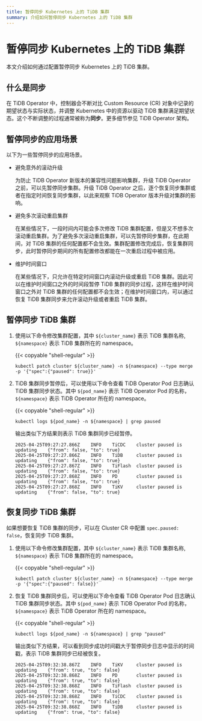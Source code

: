 ```yaml
---
title: 暂停同步 Kubernetes 上的 TiDB 集群
summary: 介绍如何暂停同步 Kubernetes 上的 TiDB 集群
---
```


# 暂停同步 Kubernetes 上的 TiDB 集群

本文介绍如何通过配置暂停同步 Kubernetes 上的 TiDB 集群。

## 什么是同步

在 TiDB Operator 中，控制器会不断对比 Custom Resource (CR) 对象中记录的期望状态与实际状态，并调整 Kubernetes 中的资源以驱动 TiDB 集群满足期望状态。这个不断调整的过程通常被称为**同步**。更多细节参见 TiDB Operator 架构。

## 暂停同步的应用场景

以下为一些暂停同步的应用场景。

- 避免意外的滚动升级

  为防止 TiDB Operator 新版本的兼容性问题影响集群，升级 TiDB Operator 之前，可以先暂停同步集群。升级 TiDB Operator 之后，逐个恢复同步集群或者在指定时间恢复同步集群，以此来观察 TiDB Operator 版本升级对集群的影响。

- 避免多次滚动重启集群

  在某些情况下，一段时间内可能会多次修改 TiDB 集群配置，但是又不想多次滚动重启集群。为了避免多次滚动重启集群，可以先暂停同步集群，在此期间，对 TiDB 集群的任何配置都不会生效。集群配置修改完成后，恢复集群同步，此时暂停同步期间的所有配置修改都能在一次重启过程中被应用。

- 维护时间窗口

  在某些情况下，只允许在特定时间窗口内滚动升级或重启 TiDB 集群。因此可以在维护时间窗口之外的时间段暂停 TiDB 集群的同步过程，这样在维护时间窗口之外对 TiDB 集群的任何配置都不会生效；在维护时间窗口内，可以通过恢复 TiDB 集群同步来允许滚动升级或者重启 TiDB 集群。

## 暂停同步 TiDB 集群

1. 使用以下命令修改集群配置，其中 `${cluster_name}` 表示 TiDB 集群名称, `${namespace}` 表示 TiDB 集群所在的 namespace。

   {{< copyable "shell-regular" >}}

    ```shell
    kubectl patch cluster ${cluster_name} -n ${namespace} --type merge -p '{"spec":{"paused": true}}'
    ```

2. TiDB 集群同步暂停后，可以使用以下命令查看 TiDB Operator Pod 日志确认 TiDB 集群同步状态。其中 `${pod_name}` 表示 TiDB Operator Pod 的名称，`${namespace}` 表示 TiDB Operator 所在的 namespace。

   {{< copyable "shell-regular" >}}

    ```shell
    kubectl logs ${pod_name} -n ${namespace} | grep paused
    ```

   输出类似下方结果则表示 TiDB 集群同步已经暂停。

    ```
    2025-04-25T09:27:27.866Z    INFO    TiCDC    cluster paused is updating    {"from": false, "to": true}
    2025-04-25T09:27:27.866Z    INFO    TiDB     cluster paused is updating    {"from": false, "to": true}
    2025-04-25T09:27:27.867Z    INFO    TiFlash  cluster paused is updating    {"from": false, "to": true}
    2025-04-25T09:27:27.868Z    INFO    PD       cluster paused is updating    {"from": false, "to": true}
    2025-04-25T09:27:27.868Z    INFO    TiKV     cluster paused is updating    {"from": false, "to": true}
    ```

## 恢复同步 TiDB 集群

如果想要恢复 TiDB 集群的同步，可以在 Cluster CR 中配置 `spec.paused: false`，恢复同步 TiDB 集群。

1. 使用以下命令修改集群配置，其中 `${cluster_name}` 表示 TiDB 集群名称, `${namespace}` 表示 TiDB 集群所在的 namespace。

   {{< copyable "shell-regular" >}}

    ```shell
    kubectl patch cluster ${cluster_name} -n ${namespace} --type merge -p '{"spec":{"paused": false}}'
    ```

2. 恢复 TiDB 集群同步后，可以使用以下命令查看 TiDB Operator Pod 日志确认 TiDB 集群同步状态。其中 `${pod_name}` 表示 TiDB Operator Pod 的名称，`${namespace}` 表示 TiDB Operator 所在的 namespace。

   {{< copyable "shell-regular" >}}

    ```shell
    kubectl logs ${pod_name} -n ${namespace} | grep "paused"
    ```

   输出类似下方结果，可以看到同步成功时间戳大于暂停同步日志中显示的时间戳，表示 TiDB 集群同步已经被恢复。

    ```
    2025-04-25T09:32:38.867Z    INFO    TiKV     cluster paused is updating    {"from": true, "to": false}
    2025-04-25T09:32:38.868Z    INFO    PD       cluster paused is updating    {"from": true, "to": false}
    2025-04-25T09:32:38.868Z    INFO    TiFlash  cluster paused is updating    {"from": true, "to": false}
    2025-04-25T09:32:38.868Z    INFO    TiCDC    cluster paused is updating    {"from": true, "to": false}
    2025-04-25T09:32:38.868Z    INFO    TiDB     cluster paused is updating    {"from": true, "to": false}
    ```
